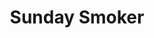 ---
layout: post

title: Sunday Smoker
year: 2018
img_url: 
shop_url:
details:
  - 18cm x 24cm
  - Two colour screenprint on high quality japanese paper. Limited set of 16 completely unique pieces, all individually numbered and signed.
  - £40
categories: printmaking

permalink: /:categories/:title
---